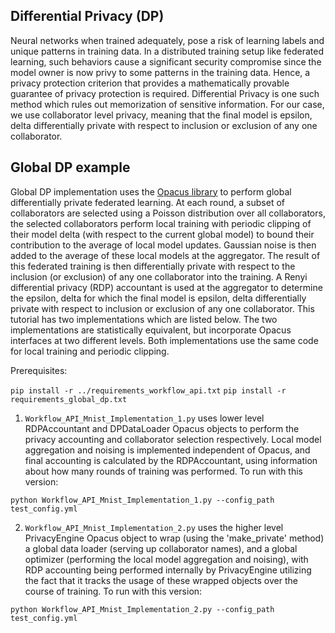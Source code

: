 
## Differential Privacy (DP)
Neural networks when trained adequately, pose a risk of learning labels and unique patterns in training data. In a distributed training setup like federated learning, such behaviors cause a significant security compromise since the model owner is now privy to some patterns in the training data. Hence, a privacy protection criterion that provides a mathematically provable guarantee of privacy protection is required. Differential Privacy is one such method which rules out memorization of sensitive information. For our case, we use collaborator level privacy, meaning that the final model is epsilon, delta differentially private with respect to inclusion or exclusion of any one collaborator.

## Global DP example
Global DP implementation uses the [Opacus library](https://opacus.ai/) to perform global differentially private federated learning. At each round, a subset of collaborators are selected using a Poisson distribution over all collaborators, the selected collaborators perform local training with periodic clipping of their model delta (with respect to the current global model) to bound their contribution to the average of local model updates. Gaussian noise is then added to the average of these local models at the aggregator. The result of this federated training is then differentially private with respect to the inclusion (or exclusion) of any one collaborator into the training. A Renyi differential privacy (RDP) accountant is used at the aggregator to determine the epsilon, delta for which the final model is epsilon, delta differentially private with respect to inclusion or exclusion of any one collaborator. This tutorial has two implementations which are listed below. The two implementations are statistically equivalent, but incorporate Opacus interfaces at two different levels. Both implementations use the same code for local training and periodic clipping.

Prerequisites:

`pip install -r ../requirements_workflow_api.txt`
`pip install -r requirements_global_dp.txt`

1. `Workflow_API_Mnist_Implementation_1.py` uses lower level RDPAccountant and DPDataLoader Opacus objects to perform the privacy accounting and collaborator selection respectively. Local model aggregation and noising is implemented independent of Opacus, and final accounting is calculated by the RDPAccountant, using information about how many rounds of training was performed. To run with this version:

`python Workflow_API_Mnist_Implementation_1.py --config_path test_config.yml`

2. `Workflow_API_Mnist_Implementation_2.py` uses the higher level PrivacyEngine Opacus object to wrap (using the 'make_private' method) a global data loader (serving up collaborator names), and a global optimizer (performing the local model aggregation and noising), with RDP accounting being performed internally by PrivacyEngine utilizing the fact that it tracks the usage of these wrapped objects over the course of training. To run with this version:

`python Workflow_API_Mnist_Implementation_2.py --config_path test_config.yml`

